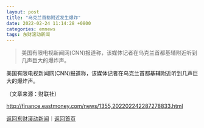 ```yaml
---
layout: post
title: "乌克兰首都附近发生爆炸"
date: 2022-02-24 11:14:28 +0800
categories: emnews
tags: 东财滚动新闻
---
```

> 美国有限电视新闻网(CNN)报道称，该媒体记者在乌克兰首都基辅附近听到几声巨大的爆炸声。

<p>美国有限电视新闻网(CNN)报道称，该媒体记者在乌克兰首都基辅附近听到几声巨大的爆炸声。</p><p class="em_media">（文章来源：财联社）</p>

<http://finance.eastmoney.com/news/1355,202202242287278833.html>

[返回东财滚动新闻](//finews.withounder.com/emnews/)｜[返回首页](//finews.withounder.com/)